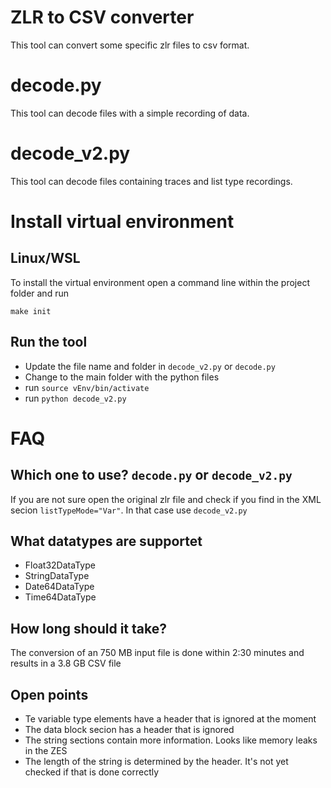 # ZLR to CSV converter

This tool can convert some specific zlr files to csv format.


# decode.py

This tool can decode files with a simple recording of data.

# decode_v2.py

This tool can decode files containing traces and list type recordings.



# Install virtual environment

## Linux/WSL

To install the virtual environment open a command line within the project folder and run
```
make init
```

## Run the tool

- Update the file name and folder in `decode_v2.py` or `decode.py`
- Change to the main folder with the python files
- run `source vEnv/bin/activate`
- run `python decode_v2.py`

# FAQ

## Which one to use? `decode.py` or `decode_v2.py`

If you are not sure open the original zlr file and check if you find in the XML secion `listTypeMode="Var"`. In that case use `decode_v2.py`

## What datatypes are supportet

- Float32DataType
- StringDataType
- Date64DataType
- Time64DataType

## How long should it take?

The conversion of an 750 MB input file is done within 2:30 minutes and results in a 3.8 GB CSV file

## Open points

- Te variable type elements have a header that is ignored at the moment
- The data block secion has a header that is ignored
- The string sections contain more information. Looks like memory leaks in the ZES
- The length of the string is determined by the header. It's not yet checked if that is done correctly

